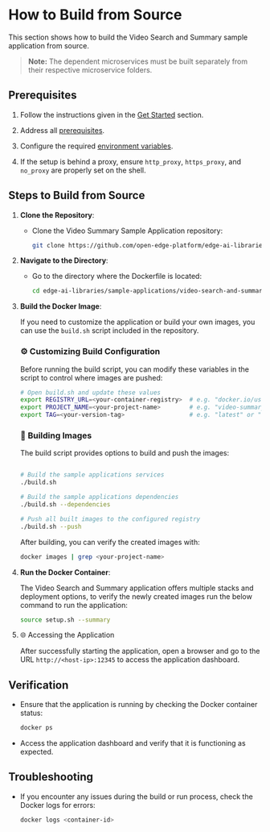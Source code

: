 # How to Build from Source

This section shows how to build the Video Search and Summary sample application from source.

> **Note:** The dependent microservices must be built separately from their respective microservice folders.

## Prerequisites
1. Follow the instructions given in the [Get Started](./get-started.md) section.

2. Address all [prerequisites](./get-started.md#-prerequisites).

3. Configure the required [environment variables](./get-started.md#️-setting-required-environment-variables). 

4. If the setup is behind a proxy, ensure `http_proxy`, `https_proxy`, and `no_proxy` are properly set on the shell.

## Steps to Build from Source

1. **Clone the Repository**:
    - Clone the Video Summary Sample Application repository:
      ```bash
      git clone https://github.com/open-edge-platform/edge-ai-libraries.git
      ```

2. **Navigate to the Directory**:
    - Go to the directory where the Dockerfile is located:
      ```bash
      cd edge-ai-libraries/sample-applications/video-search-and-summarization
      ```

3. **Build the Docker Image**:

    If you need to customize the application or build your own images, you can use the `build.sh` script included in the repository.

    ### ⚙️ Customizing Build Configuration

    Before running the build script, you can modify these variables in the script to control where images are pushed:

    ```bash
    # Open build.sh and update these values
    export REGISTRY_URL=<your-container-registry>  # e.g. "docker.io/username/"
    export PROJECT_NAME=<your-project-name>        # e.g. "video-summary"
    export TAG=<your-version-tag>                  # e.g. "latest" or "rc4"
    ```

    ### 🔨 Building Images

    The build script provides options to build and push the images:

    ```bash

    # Build the sample applications services
    ./build.sh 

    # Build the sample applications dependencies
    ./build.sh --dependencies

    # Push all built images to the configured registry
    ./build.sh --push
    ```

    After building, you can verify the created images with:

    ```bash
    docker images | grep <your-project-name>
    ```


4. **Run the Docker Container**:

    The Video Search and Summary application offers multiple stacks and deployment options, to verify the newly created images run the below command to run the application:

    ```bash
    source setup.sh --summary
    ```

5. 🌐 Accessing the Application

    After successfully starting the application, open a browser and go to the URL `http://<host-ip>:12345` to access the application dashboard.

## Verification

- Ensure that the application is running by checking the Docker container status:
  ```bash
  docker ps
  ```
- Access the application dashboard and verify that it is functioning as expected.

## Troubleshooting

- If you encounter any issues during the build or run process, check the Docker logs for errors:
  ```bash
  docker logs <container-id>
  ```